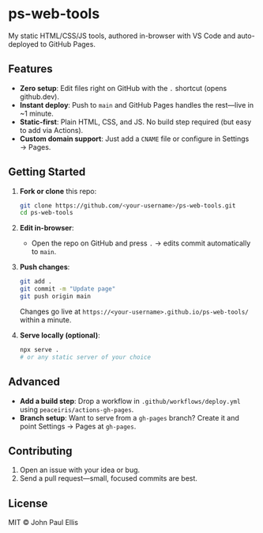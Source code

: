 # ps-web-tools

My static HTML/CSS/JS tools, authored in-browser with VS Code and auto-deployed to GitHub Pages.

## Features

* **Zero setup**: Edit files right on GitHub with the `.` shortcut (opens github.dev).
* **Instant deploy**: Push to `main` and GitHub Pages handles the rest—live in \~1 minute.
* **Static-first**: Plain HTML, CSS, and JS. No build step required (but easy to add via Actions).
* **Custom domain support**: Just add a `CNAME` file or configure in Settings → Pages.

## Getting Started

1. **Fork or clone** this repo:

   ```bash
   git clone https://github.com/<your-username>/ps-web-tools.git
   cd ps-web-tools
   ```

2. **Edit in-browser**:

   * Open the repo on GitHub and press `.` → edits commit automatically to `main`.

3. **Push changes**:

   ```bash
   git add .
   git commit -m "Update page"
   git push origin main
   ```

   Changes go live at `https://<your-username>.github.io/ps-web-tools/` within a minute.

4. **Serve locally (optional)**:

   ```bash
   npx serve .
   # or any static server of your choice
   ```

## Advanced

* **Add a build step**: Drop a workflow in `.github/workflows/deploy.yml` using `peaceiris/actions-gh-pages`.
* **Branch setup**: Want to serve from a `gh-pages` branch? Create it and point Settings → Pages at `gh-pages`.

## Contributing

1. Open an issue with your idea or bug.
2. Send a pull request—small, focused commits are best.

## License

MIT © John Paul Ellis
